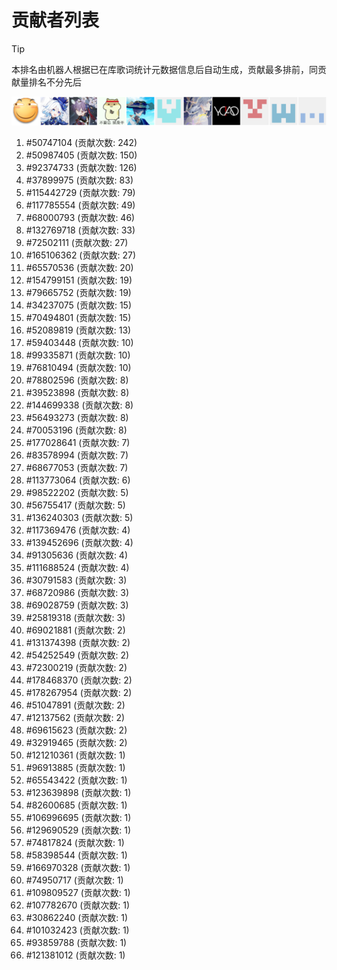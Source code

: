 # 贡献者列表

> [!TIP]
> 本排名由机器人根据已在库歌词统计元数据信息后自动生成，贡献最多排前，同贡献量排名不分先后

![贡献者头像画廊](./CONTRIBUTORS.svg)

1. #50747104 (贡献次数: 242)
2. #50987405 (贡献次数: 150)
3. #92374733 (贡献次数: 126)
4. #37899975 (贡献次数: 83)
5. #115442729 (贡献次数: 79)
6. #117785554 (贡献次数: 49)
7. #68000793 (贡献次数: 46)
8. #132769718 (贡献次数: 33)
9. #72502111 (贡献次数: 27)
10. #165106362 (贡献次数: 27)
11. #65570536 (贡献次数: 20)
12. #154799151 (贡献次数: 19)
13. #79665752 (贡献次数: 19)
14. #34237075 (贡献次数: 15)
15. #70494801 (贡献次数: 15)
16. #52089819 (贡献次数: 13)
17. #59403448 (贡献次数: 10)
18. #99335871 (贡献次数: 10)
19. #76810494 (贡献次数: 10)
20. #78802596 (贡献次数: 8)
21. #39523898 (贡献次数: 8)
22. #144699338 (贡献次数: 8)
23. #56493273 (贡献次数: 8)
24. #70053196 (贡献次数: 8)
25. #177028641 (贡献次数: 7)
26. #83578994 (贡献次数: 7)
27. #68677053 (贡献次数: 7)
28. #113773064 (贡献次数: 6)
29. #98522202 (贡献次数: 5)
30. #56755417 (贡献次数: 5)
31. #136240303 (贡献次数: 5)
32. #117369476 (贡献次数: 4)
33. #139452696 (贡献次数: 4)
34. #91305636 (贡献次数: 4)
35. #111688524 (贡献次数: 4)
36. #30791583 (贡献次数: 3)
37. #68720986 (贡献次数: 3)
38. #69028759 (贡献次数: 3)
39. #25819318 (贡献次数: 3)
40. #69021881 (贡献次数: 2)
41. #131374398 (贡献次数: 2)
42. #54252549 (贡献次数: 2)
43. #72300219 (贡献次数: 2)
44. #178468370 (贡献次数: 2)
45. #178267954 (贡献次数: 2)
46. #51047891 (贡献次数: 2)
47. #12137562 (贡献次数: 2)
48. #69615623 (贡献次数: 2)
49. #32919465 (贡献次数: 2)
50. #121210361 (贡献次数: 1)
51. #96913885 (贡献次数: 1)
52. #65543422 (贡献次数: 1)
53. #123639898 (贡献次数: 1)
54. #82600685 (贡献次数: 1)
55. #106996695 (贡献次数: 1)
56. #129690529 (贡献次数: 1)
57. #74817824 (贡献次数: 1)
58. #58398544 (贡献次数: 1)
59. #166970328 (贡献次数: 1)
60. #74950717 (贡献次数: 1)
61. #109809527 (贡献次数: 1)
62. #107782670 (贡献次数: 1)
63. #30862240 (贡献次数: 1)
64. #101032423 (贡献次数: 1)
65. #93859788 (贡献次数: 1)
66. #121381012 (贡献次数: 1)
